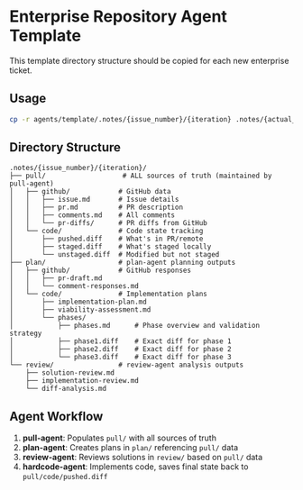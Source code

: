 # Enterprise Repository Agent Template

This template directory structure should be copied for each new enterprise ticket.

## Usage
```bash
cp -r agents/template/.notes/{issue_number}/{iteration} .notes/{actual_issue_number}/{actual_iteration}
```

## Directory Structure

```
.notes/{issue_number}/{iteration}/
├── pull/                   # ALL sources of truth (maintained by pull-agent)
│   ├── github/            # GitHub data
│   │   ├── issue.md       # Issue details
│   │   ├── pr.md          # PR description
│   │   ├── comments.md    # All comments
│   │   └── pr-diffs/      # PR diffs from GitHub
│   └── code/              # Code state tracking
│       ├── pushed.diff    # What's in PR/remote
│       ├── staged.diff    # What's staged locally
│       └── unstaged.diff  # Modified but not staged
├── plan/                  # plan-agent planning outputs
│   ├── github/            # GitHub responses
│   │   ├── pr-draft.md
│   │   └── comment-responses.md
│   └── code/              # Implementation plans
│       ├── implementation-plan.md
│       ├── viability-assessment.md
│       └── phases/
│           ├── phases.md      # Phase overview and validation strategy
│           ├── phase1.diff    # Exact diff for phase 1
│           ├── phase2.diff    # Exact diff for phase 2
│           └── phase3.diff    # Exact diff for phase 3
└── review/                # review-agent analysis outputs
    ├── solution-review.md
    ├── implementation-review.md
    └── diff-analysis.md
```

## Agent Workflow
1. **pull-agent**: Populates `pull/` with all sources of truth
2. **plan-agent**: Creates plans in `plan/` referencing `pull/` data
3. **review-agent**: Reviews solutions in `review/` based on `pull/` data
4. **hardcode-agent**: Implements code, saves final state back to `pull/code/pushed.diff`